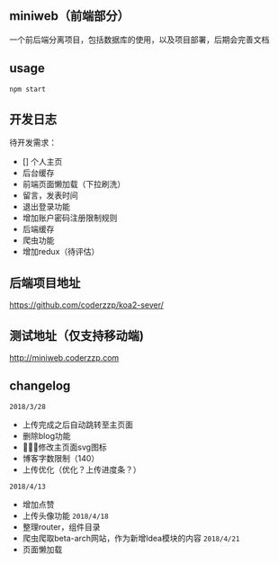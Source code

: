 ## miniweb（前端部分）
一个前后端分离项目，包括数据库的使用，以及项目部署，后期会完善文档  
## usage
```cmd
npm start
```
## 开发日志

待开发需求：
- [] 个人主页
- 后台缓存
- 前端页面懒加载（下拉刷洗）
- 留言，发表时间
- 退出登录功能
- 增加账户密码注册限制规则
- 后端缓存
- 爬虫功能
- 增加redux（待评估）
## 后端项目地址
https://github.com/coderzzp/koa2-sever/

## 测试地址（仅支持移动端) 

http://miniweb.coderzzp.com
## changelog
`2018/3/28`
- 上传完成之后自动跳转至主页面
- 删除blog功能
- 修改主页面svg图标
- 博客字数限制（140）
- 上传优化（优化？上传进度条？）

`2018/4/13`
- 增加点赞
- 上传头像功能
`2018/4/18`
- 整理router，组件目录
- 爬虫爬取beta-arch网站，作为新增Idea模块的内容
`2018/4/21`
- 页面懒加载